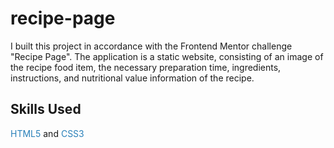 # recipe-page

I built this project in accordance with the Frontend Mentor challenge "Recipe Page". The application is a static website, consisting of an image of the recipe food item, the necessary preparation time, ingredients, instructions, and nutritional value information of the recipe.

## Skills Used

<span style="color:#2980b9">HTML5</span> and <span style="color:#2980b9">CSS3</span>

